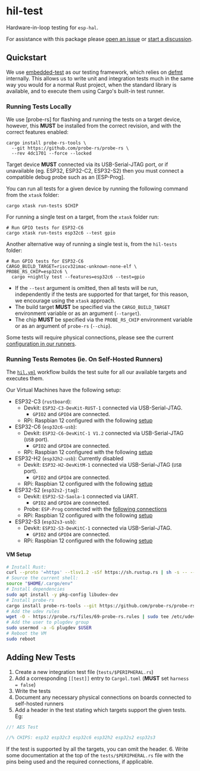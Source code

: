 # hil-test

Hardware-in-loop testing for `esp-hal`.

For assistance with this package please [open an issue] or [start a discussion].

[open an issue]: https://github.com/esp-rs/esp-hal/issues/new
[start a discussion]: https://github.com/esp-rs/esp-hal/discussions/new/choose

## Quickstart

We use [embedded-test] as our testing framework, which relies on [defmt] internally. This allows us to write unit and integration tests much in the same way you would for a normal Rust project, when the standard library is available, and to execute them using Cargo's built-in test runner.

[embedded-test]: https://github.com/probe-rs/embedded-test
[defmt]: https://github.com/knurling-rs/defmt

### Running Tests Locally

We use [probe-rs] for flashing and running the tests on a target device, however, this **MUST** be installed from the correct revision, and with the correct features enabled:

```text
cargo install probe-rs-tools \
  --git https://github.com/probe-rs/probe-rs \
  --rev 4dc1701 --force --locked
```

Target device **MUST** connected via its USB-Serial-JTAG port, or if unavailable (eg. ESP32, ESP32-C2, ESP32-S2) then you must connect a compatible debug probe such as an [ESP-Prog].

You can run all tests for a given device by running the following command from the `xtask` folder:

```shell
cargo xtask run-tests $CHIP
```

For running a single test on a target, from the `xtask` folder run:

```shell
# Run GPIO tests for ESP32-C6
cargo xtask run-tests esp32c6 --test gpio
```

Another alternative way of running a single test is, from the `hil-tests` folder:
```shell
# Run GPIO tests for ESP32-C6
CARGO_BUILD_TARGET=riscv32imac-unknown-none-elf \
PROBE_RS_CHIP=esp32c6 \
  cargo +nightly test --features=esp32c6 --test=gpio
```
- If the `--test` argument is omitted, then all tests will be run, independently if the tests are supported for that target, for this reason, we encourage using the `xtask` approach.
- The build target **MUST** be specified via the `CARGO_BUILD_TARGET` environment variable or as an argument (`--target`).
- The chip **MUST** be specified via the `PROBE_RS_CHIP` environment variable or as an argument of `probe-rs` (`--chip`).

Some tests will require physical connections, please see the current [configuration in our runners](#running-tests-remotes-ie-on-self-hosted-runners).

### Running Tests Remotes (ie. On Self-Hosted Runners)
The [`hil.yml`] workflow builds the test suite for all our available targets and executes them.

Our Virtual Machines have the following setup:
- ESP32-C3 (`rustboard`):
  - Devkit: `ESP32-C3-DevKit-RUST-1` connected via USB-Serial-JTAG.
    - `GPIO2` and `GPIO4` are connected.
  - RPi: Raspbian 12 configured with the following [setup](#vm-setup)
- ESP32-C6 (`esp32c6-usb`):
  - Devkit: `ESP32-C6-DevKitC-1 V1.2` connected via USB-Serial-JTAG (`USB` port).
    - `GPIO2` and `GPIO4` are connected.
  - RPi: Raspbian 12 configured with the following [setup](#vm-setup)
- ESP32-H2 (`esp32h2-usb`): Currently disabled
  - Devkit: `ESP32-H2-DevKitM-1` connected via USB-Serial-JTAG (`USB` port).
    - `GPIO2` and `GPIO4` are connected.
  - RPi: Raspbian 12 configured with the following [setup](#vm-setup)
- ESP32-S2 (`esp32s2-jtag`):
  - Devkit: `ESP32-S2-Saola-1` connected via UART.
    - `GPIO2` and `GPIO4` are connected.
  - Probe: `ESP-Prog` connected with the [following connections](https://docs.espressif.com/projects/esp-idf/en/stable/esp32s2/api-guides/jtag-debugging/configure-other-jtag.html#configure-hardware)
  - RPi: Raspbian 12 configured with the following [setup](#vm-setup)
- ESP32-S3 (`esp32s3-usb`):
  - Devkit: `ESP32-S3-DevKitC-1` connected via USB-Serial-JTAG.
    - `GPIO2` and `GPIO4` are connected.
  - RPi: Raspbian 12 configured with the following [setup](#vm-setup)

[`hil.yml`]: https://github.com/esp-rs/esp-hal/blob/main/.github/workflows/hil.yml

#### VM Setup
```bash
# Install Rust:
curl --proto '=https' --tlsv1.2 -sSf https://sh.rustup.rs | sh -s -- --default-toolchain stable -y --profile minimal
# Source the current shell:
source "$HOME/.cargo/env"
# Install dependencies
sudo apt install -y pkg-config libudev-dev
# Install probe-rs
cargo install probe-rs-tools --git https://github.com/probe-rs/probe-rs --rev 4dc1701 --force
# Add the udev rules
wget -O - https://probe.rs/files/69-probe-rs.rules | sudo tee /etc/udev/rules.d/69-probe-rs.rules > /dev/null
# Add the user to plugdev group
sudo usermod -a -G plugdev $USER
# Reboot the VM
sudo reboot
```

## Adding New Tests

1. Create a new integration test file (`tests/$PERIPHERAL.rs`)
2. Add a corresponding `[[test]]` entry to `Cargol.toml` (**MUST** set `harness = false`)
3. Write the tests
4. Document any necessary physical connections on boards connected to self-hosted runners
5. Add a header in the test stating which targets support the given tests. Eg:
```rust
//! AES Test

//% CHIPS: esp32 esp32c3 esp32c6 esp32h2 esp32s2 esp32s3
```
If the test is supported by all the targets, you can omit the header.
6. Write some documentation at the top of the `tests/$PERIPHERAL.rs` file with the pins being used and the required connections, if applicable.
